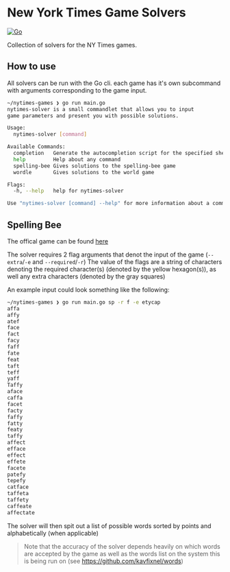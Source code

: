 # New York Times Game Solvers

[![Go](https://github.com/kavfixnel/NYTimes-games/actions/workflows/go.yaml/badge.svg)](https://github.com/kavfixnel/NYTimes-games/actions/workflows/go.yaml)

Collection of solvers for the NY Times games.

## How to use

All solvers can be run with the Go cli. each game has it's own subcommand with arguments
corresponding to the game input.

```bash
~/nytimes-games ❯ go run main.go                  
nytimes-solver is a small commandlet that allows you to input
game parameters and present you with possible solutions.

Usage:
  nytimes-solver [command]

Available Commands:
  completion   Generate the autocompletion script for the specified shell
  help         Help about any command
  spelling-bee Gives solutions to the spelling-bee game
  wordle       Gives solutions to the world game

Flags:
  -h, --help   help for nytimes-solver

Use "nytimes-solver [command] --help" for more information about a command.
```

## Spelling Bee

The offical game can be found [here](https://www.nytimes.com/puzzles/spelling-bee)

The solver requires 2 flag arguments that denot the input of the game (`--extra`/`-e` and `--required`/`-r`)
The value of the flags are a string of characters denoting the required character(s) (denoted by the yellow
hexagon(s)), as well any extra characters (denoted by the gray squares)

An example input could look something like the following:
```bash
~/nytimes-games ❯ go run main.go sp -r f -e etycap
affa
affy
atef
face
fact
facy
faff
fate
feat
taft
teff
yaff
Taffy
aface
caffa
facet
facty
faffy
fatty
featy
taffy
affect
efface
effect
effete
facete
patefy
tepefy
catface
taffeta
taffety
caffeate
affectate
```

The solver will then spit out a list of possible words sorted by points and alphabetically (when applicable)

> Note that the accuracy of the solver depends heavily on which words are accepted by the game
> as well as the words list on the system this is being run on (see https://github.com/kavfixnel/words)
